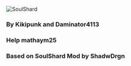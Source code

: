 ![SoulShard](http://mapmaking.fr/datapack/image/soulshard.png)

### By Kikipunk and Daminator4113

### Help mathaym25

### Based on SoulShard Mod by ShadwDrgn
